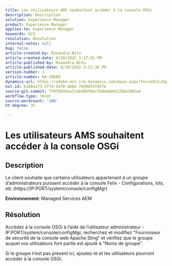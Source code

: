 ```yaml
---
title: Les utilisateurs AMS souhaitent accéder à la console OSGi
description: Description
solution: Experience Manager
product: Experience Manager
applies-to: Experience Manager
keywords: KCS
resolution: Resolution
internal-notes: null
bug: false
article-created-by: Ruxandra Nitu
article-created-date: 9/29/2022 3:17:51 PM
article-published-by: Ruxandra Nitu
article-published-date: 9/29/2022 3:22:39 PM
version-number: 1
article-number: KA-20689
dynamics-url: https://adobe-ent.crm.dynamics.com/main.aspx?forceUCI=1&pagetype=entityrecord&etn=knowledgearticle&id=0aa2b2da-0940-ed11-9db1-0022480867fb
exl-id: b180a173-2f74-41f0-abbb-78d9653fd57e
source-git-commit: 7f0f5035ea7cebd60f6ec7bda9de6225b6c602a4
workflow-type: tm+mt
source-wordcount: '108'
ht-degree: 3%

---
```


# Les utilisateurs AMS souhaitent accéder à la console OSGi

## Description


Le client souhaite que certains utilisateurs appartenant à un groupe d’administrateurs puissent accéder à la console Felix - Configurations, lots, etc (https://IP:PORT/system/console/configMgr)



<b>Environnement</b>: Managed Services AEM


## Résolution


Accédez à la console OSGi à l’aide de l’utilisateur administrateur - IP:PORT/system/console/configMgr, recherchez et modifiez &quot;Fournisseur de sécurité de la console web Apache Sling&quot; et vérifiez que le groupe auquel vos utilisateurs font partie est ajouté à &quot;Noms de groupe&quot;.

Si le groupe n’est pas présent ici, ajoutez-le et les utilisateurs pourront accéder à la console OSGi.

